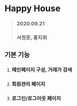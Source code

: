 # Happy House

> ### 2020.09.21
>
> ### 서정준, 홍지희

## **기본 기능**

1. ### 메인페이지 구성, 거래가 검색

2. ### 회원관리 페이지

3. ### 로그인/로그아웃 페이지
